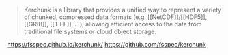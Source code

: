 > Kerchunk is a library that provides a unified way to represent a variety of chunked, compressed data formats (e.g. [[NetCDF]]/[[HDF5]], [[GRIB]], [[TIFF]], …), allowing efficient access to the data from traditional file systems or cloud object storage.

https://fsspec.github.io/kerchunk/
https://github.com/fsspec/kerchunk
